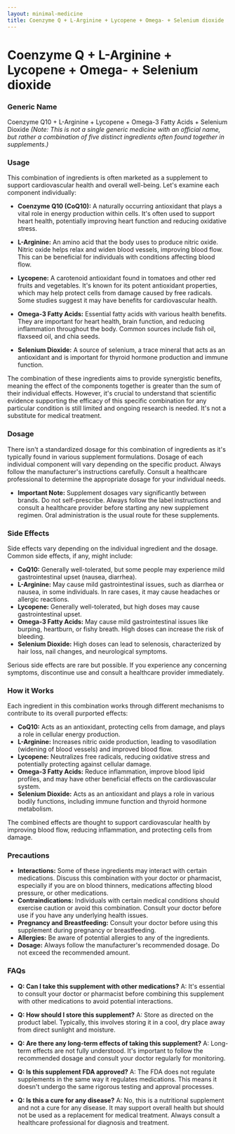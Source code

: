 ```yaml
---
layout: minimal-medicine
title: Coenzyme Q + L-Arginine + Lycopene + Omega- + Selenium dioxide
---
```


# Coenzyme Q + L-Arginine + Lycopene + Omega- + Selenium dioxide
### Generic Name

Coenzyme Q10 + L-Arginine + Lycopene + Omega-3 Fatty Acids + Selenium Dioxide  *(Note:  This is not a single generic medicine with an official name, but rather a combination of five distinct ingredients often found together in supplements.)*


### Usage

This combination of ingredients is often marketed as a supplement to support cardiovascular health and overall well-being.  Let's examine each component individually:

* **Coenzyme Q10 (CoQ10):**  A naturally occurring antioxidant that plays a vital role in energy production within cells. It's often used to support heart health, potentially improving heart function and reducing oxidative stress.

* **L-Arginine:** An amino acid that the body uses to produce nitric oxide. Nitric oxide helps relax and widen blood vessels, improving blood flow.  This can be beneficial for individuals with conditions affecting blood flow.

* **Lycopene:** A carotenoid antioxidant found in tomatoes and other red fruits and vegetables. It's known for its potent antioxidant properties, which may help protect cells from damage caused by free radicals.  Some studies suggest it may have benefits for cardiovascular health.

* **Omega-3 Fatty Acids:**  Essential fatty acids with various health benefits.  They are important for heart health, brain function, and reducing inflammation throughout the body.  Common sources include fish oil, flaxseed oil, and chia seeds.

* **Selenium Dioxide:** A source of selenium, a trace mineral that acts as an antioxidant and is important for thyroid hormone production and immune function.


The combination of these ingredients aims to provide synergistic benefits, meaning the effect of the components together is greater than the sum of their individual effects.  However, it's crucial to understand that scientific evidence supporting the efficacy of this specific combination for any particular condition is still limited and ongoing research is needed.  It's not a substitute for medical treatment.


### Dosage

There isn't a standardized dosage for this combination of ingredients as it's typically found in various supplement formulations.  Dosage of each individual component will vary depending on the specific product. Always follow the manufacturer's instructions carefully.  Consult a healthcare professional to determine the appropriate dosage for your individual needs.

* **Important Note:**  Supplement dosages vary significantly between brands. Do not self-prescribe. Always follow the label instructions and consult a healthcare provider before starting any new supplement regimen.  Oral administration is the usual route for these supplements.


### Side Effects

Side effects vary depending on the individual ingredient and the dosage.  Common side effects, if any, might include:

* **CoQ10:**  Generally well-tolerated, but some people may experience mild gastrointestinal upset (nausea, diarrhea).
* **L-Arginine:**  May cause mild gastrointestinal issues, such as diarrhea or nausea, in some individuals.  In rare cases, it may cause headaches or allergic reactions.
* **Lycopene:**  Generally well-tolerated, but high doses may cause gastrointestinal upset.
* **Omega-3 Fatty Acids:** May cause mild gastrointestinal issues like burping, heartburn, or fishy breath.  High doses can increase the risk of bleeding.
* **Selenium Dioxide:**  High doses can lead to selenosis, characterized by hair loss, nail changes, and neurological symptoms.


Serious side effects are rare but possible.  If you experience any concerning symptoms, discontinue use and consult a healthcare provider immediately.


### How it Works

Each ingredient in this combination works through different mechanisms to contribute to its overall purported effects:

* **CoQ10:**  Acts as an antioxidant, protecting cells from damage, and plays a role in cellular energy production.
* **L-Arginine:**  Increases nitric oxide production, leading to vasodilation (widening of blood vessels) and improved blood flow.
* **Lycopene:**  Neutralizes free radicals, reducing oxidative stress and potentially protecting against cellular damage.
* **Omega-3 Fatty Acids:**  Reduce inflammation, improve blood lipid profiles, and may have other beneficial effects on the cardiovascular system.
* **Selenium Dioxide:**  Acts as an antioxidant and plays a role in various bodily functions, including immune function and thyroid hormone metabolism.


The combined effects are thought to support cardiovascular health by improving blood flow, reducing inflammation, and protecting cells from damage.


### Precautions

* **Interactions:**  Some of these ingredients may interact with certain medications.  Discuss this combination with your doctor or pharmacist, especially if you are on blood thinners, medications affecting blood pressure, or other medications.
* **Contraindications:**  Individuals with certain medical conditions should exercise caution or avoid this combination. Consult your doctor before use if you have any underlying health issues.
* **Pregnancy and Breastfeeding:**  Consult your doctor before using this supplement during pregnancy or breastfeeding.
* **Allergies:**  Be aware of potential allergies to any of the ingredients.
* **Dosage:**  Always follow the manufacturer's recommended dosage.  Do not exceed the recommended amount.


### FAQs

* **Q: Can I take this supplement with other medications?** A:  It's essential to consult your doctor or pharmacist before combining this supplement with other medications to avoid potential interactions.

* **Q: How should I store this supplement?** A:  Store as directed on the product label.  Typically, this involves storing it in a cool, dry place away from direct sunlight and moisture.

* **Q: Are there any long-term effects of taking this supplement?** A:  Long-term effects are not fully understood. It's important to follow the recommended dosage and consult your doctor regularly for monitoring.

* **Q: Is this supplement FDA approved?** A:  The FDA does not regulate supplements in the same way it regulates medications.  This means it doesn't undergo the same rigorous testing and approval processes.

* **Q:  Is this a cure for any disease?** A: No, this is a nutritional supplement and not a cure for any disease.  It may support overall health but should not be used as a replacement for medical treatment.  Always consult a healthcare professional for diagnosis and treatment.

